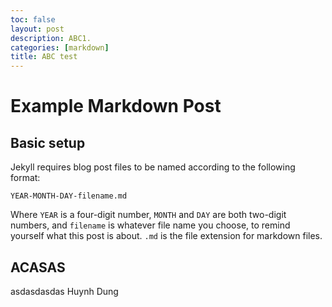 ```yaml
---
toc: false
layout: post
description: ABC1.
categories: [markdown]
title: ABC test
---
```

# Example Markdown Post

## Basic setup

Jekyll requires blog post files to be named according to the following format:

`YEAR-MONTH-DAY-filename.md`

Where `YEAR` is a four-digit number, `MONTH` and `DAY` are both two-digit numbers, and `filename` is whatever file name you choose, to remind yourself what this post is about. `.md` is the file extension for markdown files.

## ACASAS

asdasdasdas Huynh Dung
